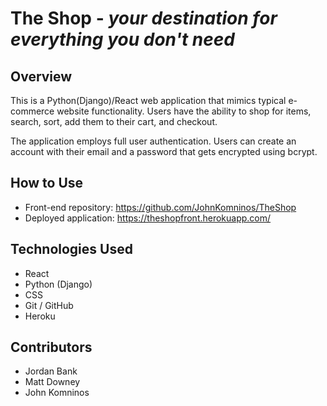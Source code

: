 # The Shop - *your destination for everything you don't need*

## Overview
This is a Python(Django)/React web application that mimics typical e-commerce website functionality. Users have the ability to shop for items, search, sort, add them to their cart, and checkout.

The application employs full user authentication. Users can create an account with their email and a password that gets encrypted using bcrypt.

## How to Use
* Front-end repository: https://github.com/JohnKomninos/TheShop
* Deployed application: https://theshopfront.herokuapp.com/

## Technologies Used
* React
* Python (Django)
* CSS
* Git / GitHub
* Heroku

## Contributors
* Jordan Bank
* Matt Downey
* John Komninos
